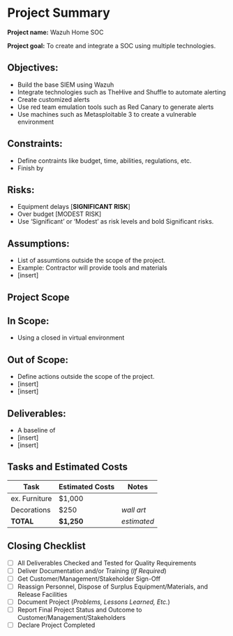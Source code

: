 # Project Summary

**Project name:** Wazuh Home SOC

**Project goal:** To create and integrate a SOC using multiple technologies.

## Objectives:

- Build the base SIEM using Wazuh
- Integrate technologies such as TheHive and Shuffle to automate alerting
- Create customized alerts
- Use red team emulation tools such as Red Canary to generate alerts
- Use machines such as Metasploitable 3 to create a vulnerable environment

## Constraints:

- Define contraints like budget, time, abilities, regulations, etc.
- Finish by 

## Risks:

- Equipment delays [**SIGNIFICANT RISK**]
- Over budget [MODEST RISK]
- Use ‘Significant’ or ‘Modest’ as risk levels and bold Significant risks.

## Assumptions:

- List of assumtions outside the scope of the project.
- Example: Contractor will provide tools and materials
- [insert]

## Project Scope

## In Scope:

- Using a closed in virtual environment

## Out of Scope:

- Define actions outside the scope of the project.
- [insert]
- [insert]

## Deliverables:

- A baseline of 
- [insert]
- [insert]

## Tasks and Estimated Costs

| Task | Estimated Costs | Notes |
|------|-----------------|-------|
|ex. Furniture|$1,000| |
|Decorations|$250|*wall art*|
|**TOTAL**|**$1,250**|*estimated*|


## Closing Checklist

- [ ]  All Deliverables Checked and Tested for Quality Requirements
- [ ]  Deliver Documentation and/or Training (*If Required*)
- [ ]  Get Customer/Management/Stakeholder Sign-Off
- [ ]  Reassign Personnel, Dispose of Surplus Equipment/Materials, and Release Facilities
- [ ]  Document Project (*Problems, Lessons Learned, Etc.*)
- [ ]  Report Final Project Status and Outcome to Customer/Management/Stakeholders
- [ ]  Declare Project Completed
